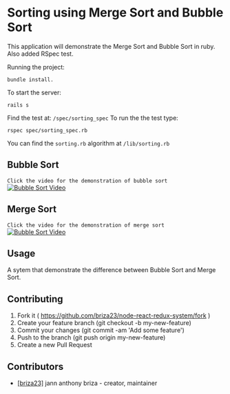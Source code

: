 # Sorting using Merge Sort and Bubble Sort
This application will demonstrate the Merge Sort and Bubble Sort in ruby. Also added RSpec test.

Running the project:
```
bundle install.
```
To start the server:

```
rails s
```

Find the test at:
``
/spec/sorting_spec
``
To run the the test type:
```
rspec spec/sorting_spec.rb
```
You can find the `sorting.rb` algorithm at `/lib/sorting.rb`
## Bubble Sort
`
Click the video for the demonstration of bubble sort
`
[![Bubble Sort Video](https://i.ytimg.com/vi/nmhjrI-aW5o/hqdefault.jpg?sqp=-oaymwEZCNACELwBSFXyq4qpAwsIARUAAIhCGAFwAQ==&rs=AOn4CLByon_K0gdejUcxJALUjaBtymcpFg)](https://www.youtube.com/watch?v=nmhjrI-aW5o)


## Merge Sort
`
Click the video for the demonstration of merge sort
`
[![Bubble Sort Video](https://i.ytimg.com/vi/JSceec-wEyw/hqdefault.jpg?sqp=-oaymwEZCNACELwBSFXyq4qpAwsIARUAAIhCGAFwAQ==&rs=AOn4CLBP9AgHqHUGoBLOTtrZuqc3LV59aQ)](https://www.youtube.com/watch?v=JSceec-wEyw)


## Usage

A sytem that demonstrate the difference between Bubble Sort and
 Merge Sort.

## Contributing

1. Fork it ( https://github.com/briza23/node-react-redux-system/fork )
2. Create your feature branch (git checkout -b my-new-feature)
3. Commit your changes (git commit -am 'Add some feature')
4. Push to the branch (git push origin my-new-feature)
5. Create a new Pull Request

## Contributors

- [[briza23]](https://github.com/[briza23]) jann anthony briza - creator, maintainer